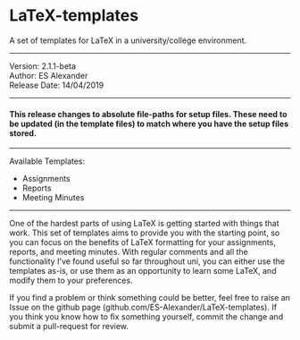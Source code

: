 # LaTeX-templates
A set of templates for LaTeX in a university/college environment.
_________________________________
 Version: 2.1.1-beta                 
 Author: ES Alexander         
 Release Date: 14/04/2019
_________________________________

#### This release changes to absolute file-paths for setup files. These need to be updated (in the template files) to match where you have the setup files stored.

---------------------------------

Available Templates:
 - Assignments
 - Reports
 - Meeting Minutes

---------------------------------

One of the hardest parts of using LaTeX is getting started with things that work. This set of templates aims to provide you with the starting point, so you can focus on the benefits of LaTeX formatting for your assignments, reports, and meeting minutes. With regular comments and all the functionality I've found useful so far throughout uni, you can either use the templates as-is, or use them as an opportunity to learn some LaTeX, and modify them to your preferences.

If you find a problem or think something could be better, feel free to raise an Issue on the github page (github.com/ES-Alexander/LaTeX-templates). If you think you know how to fix something yourself, commit the change and submit a pull-request for review. 
